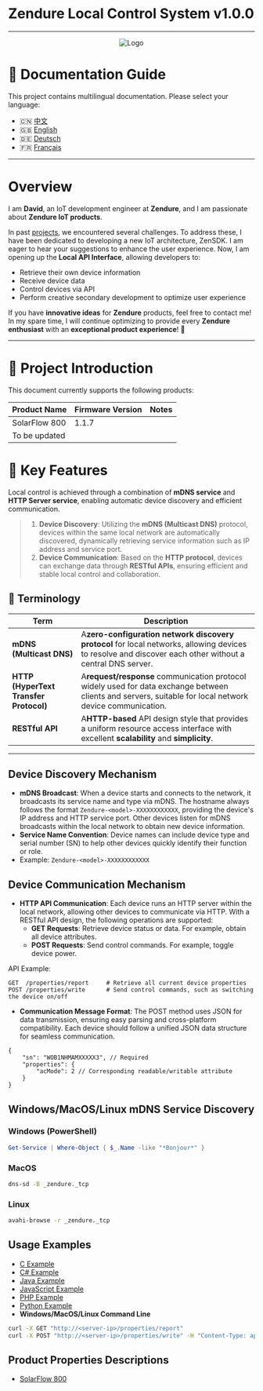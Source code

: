 # Zendure Local Control System v1.0.0

---

<p align="center">
  <img src="https://zendure.com/cdn/shop/files/zendure-logo-infinity-charge_240x.png?v=1717728038" alt="Logo">
</p>

# 📖 Documentation Guide

This project contains multilingual documentation. Please select your language:

* 🇨🇳 [中文](./docs/zh.md)
* 🇬🇧 [English](./README.md)
* 🇩🇪 [Deutsch](./docs/de.md)
* 🇫🇷 [Français](./docs/fr.md)

---

# Overview

I am **David**, an IoT development engineer at **Zendure**, and I am passionate about **Zendure IoT products**.

In past [projects](https://github.com/Zendure/developer-device-data-report), we encountered several challenges. To address these, I have been dedicated to developing a new IoT architecture, ZenSDK. I am eager to hear your suggestions to enhance the user experience. Now, I am opening up the **Local API Interface**, allowing developers to:

* Retrieve their own device information
* Receive device data
* Control devices via API
* Perform creative secondary development to optimize user experience

If you have **innovative ideas** for **Zendure** products, feel free to contact me! In my spare time, I will continue optimizing to provide every **Zendure enthusiast** with an **exceptional product experience**! 🚀

---

# 📌 Project Introduction

This document currently supports the following products:

| Product Name  | Firmware Version | Notes |
| ------------- | ---------------- | ----- |
| SolarFlow 800 | 1.1.7            |       |
| To be updated |                  |       |

# **🚀 Key Features**

Local control is achieved through a combination of **mDNS service** and **HTTP Server service**, enabling automatic device discovery and efficient communication.

> 1. **Device Discovery**: Utilizing the **mDNS (Multicast DNS)** protocol, devices within the same local network are automatically discovered, dynamically retrieving service information such as IP address and service port.
> 2. **Device Communication**: Based on the **HTTP protocol**, devices can exchange data through **RESTful APIs**, ensuring efficient and stable local control and collaboration.

## **📖 Terminology**

| Term                                         | Description                                                                                                                                                    |
| -------------------------------------------- | -------------------------------------------------------------------------------------------------------------------------------------------------------------- |
| **mDNS (Multicast DNS)**               | A**zero-configuration network discovery protocol** for local networks, allowing devices to resolve and discover each other without a central DNS server. |
| **HTTP (HyperText Transfer Protocol)** | A**request/response** communication protocol widely used for data exchange between clients and servers, suitable for local network device communication. |
| **RESTful API**                        | A**HTTP-based** API design style that provides a uniform resource access interface with excellent **scalability** and **simplicity**.        |

---

## **Device Discovery Mechanism**

* **mDNS Broadcast**: When a device starts and connects to the network, it broadcasts its service name and type via mDNS. The hostname always follows the format `Zendure-<model>-XXXXXXXXXXXX`, providing the device's IP address and HTTP service port. Other devices listen for mDNS broadcasts within the local network to obtain new device information.
* **Service Name Convention**: Device names can include device type and serial number (SN) to help other devices quickly identify their function or role.
* Example: `Zendure-<model>-XXXXXXXXXXXX`

## **Device Communication Mechanism**

* **HTTP API Communication**: Each device runs an HTTP server within the local network, allowing other devices to communicate via HTTP. With a RESTful API design, the following operations are supported:
  * **GET Requests**: Retrieve device status or data. For example, obtain all device attributes.
  * **POST Requests**: Send control commands. For example, toggle device power.

API Example:

```HTTP
GET  /properties/report     # Retrieve all current device properties
POST /properties/write      # Send control commands, such as switching the device on/off
```

* **Communication Message Format**: The POST method uses JSON for data transmission, ensuring easy parsing and cross-platform compatibility. Each device should follow a unified JSON data structure for seamless communication.

```
{
    "sn": "WOB1NHMAMXXXXX3", // Required
    "properties": {
        "acMode": 2 // Corresponding readable/writable attribute
    }
}
```
## **Windows/MacOS/Linux mDNS Service Discovery**
### Windows (PowerShell)
```powershell
Get-Service | Where-Object { $_.Name -like "*Bonjour*" }
```
### MacOS
```sh
dns-sd -B _zendure._tcp
```    
### Linux
```sh
avahi-browse -r _zendure._tcp
```  

## **Usage Examples**

* [C Example](./examples/C/demo.c)
* [C# Example](./examples/C#/demo.cpp)
* [Java Example](./examples/Java/demo.java)
* [JavaScript Example](./examples/JavaScript/demo.js)
* [PHP Example](./examples/PHP/demo.php)
* [Python Example](./examples/Python/demo.py)
* **Windows/MacOS/Linux Command Line**

```sh
curl -X GET "http://<server-ip>/properties/report"
curl -X POST "http://<server-ip>/properties/write" -H "Content-Type: application/json" -d '{"sn": "your_device_sn","properties":{"acMode":2}}'
```

## Product Properties Descriptions
* [SolarFlow 800](./docs/en_properties.md)